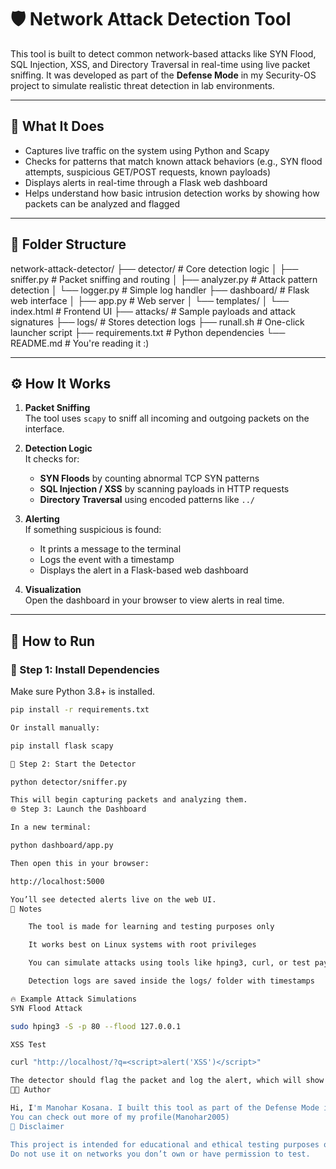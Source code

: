 # 🛡️ Network Attack Detection Tool

This tool is built to detect common network-based attacks like SYN Flood, SQL Injection, XSS, and Directory Traversal in real-time using live packet sniffing. It was developed as part of the **Defense Mode** in my Security-OS project to simulate realistic threat detection in lab environments.

---

## 📌 What It Does

- Captures live traffic on the system using Python and Scapy  
- Checks for patterns that match known attack behaviors (e.g., SYN flood attempts, suspicious GET/POST requests, known payloads)  
- Displays alerts in real-time through a Flask web dashboard  
- Helps understand how basic intrusion detection works by showing how packets can be analyzed and flagged  

---

## 📁 Folder Structure

network-attack-detector/
├── detector/ # Core detection logic
│ ├── sniffer.py # Packet sniffing and routing
│ ├── analyzer.py # Attack pattern detection
│ └── logger.py # Simple log handler
├── dashboard/ # Flask web interface
│ ├── app.py # Web server
│ └── templates/
│ └── index.html # Frontend UI
├── attacks/ # Sample payloads and attack signatures
├── logs/ # Stores detection logs
├── runall.sh # One-click launcher script
├── requirements.txt # Python dependencies
└── README.md # You're reading it :)


---

## ⚙️ How It Works

1. **Packet Sniffing**  
   The tool uses `scapy` to sniff all incoming and outgoing packets on the interface.

2. **Detection Logic**  
   It checks for:
   - **SYN Floods** by counting abnormal TCP SYN patterns
   - **SQL Injection / XSS** by scanning payloads in HTTP requests
   - **Directory Traversal** using encoded patterns like `../`

3. **Alerting**  
   If something suspicious is found:
   - It prints a message to the terminal
   - Logs the event with a timestamp
   - Displays the alert in a Flask-based web dashboard

4. **Visualization**  
   Open the dashboard in your browser to view alerts in real time.

---

## 🚀 How to Run

### 🐍 Step 1: Install Dependencies

Make sure Python 3.8+ is installed.

```bash
pip install -r requirements.txt

Or install manually:

pip install flask scapy

🏃 Step 2: Start the Detector

python detector/sniffer.py

This will begin capturing packets and analyzing them.
🌐 Step 3: Launch the Dashboard

In a new terminal:

python dashboard/app.py

Then open this in your browser:

http://localhost:5000

You’ll see detected alerts live on the web UI.
📓 Notes

    The tool is made for learning and testing purposes only

    It works best on Linux systems with root privileges

    You can simulate attacks using tools like hping3, curl, or test payloads from the attacks/ folder

    Detection logs are saved inside the logs/ folder with timestamps

🔥 Example Attack Simulations
SYN Flood Attack

sudo hping3 -S -p 80 --flood 127.0.0.1

XSS Test

curl "http://localhost/?q=<script>alert('XSS')</script>"

The detector should flag the packet and log the alert, which will show up on the dashboard.
👨‍💻 Author

Hi, I'm Manohar Kosana. I built this tool as part of the Defense Mode in my Security-OS project to learn more about how network attacks work and how they can be detected.
You can check out more of my profile(Manohar2005)
🔐 Disclaimer

This project is intended for educational and ethical testing purposes only.
Do not use it on networks you don’t own or have permission to test.
